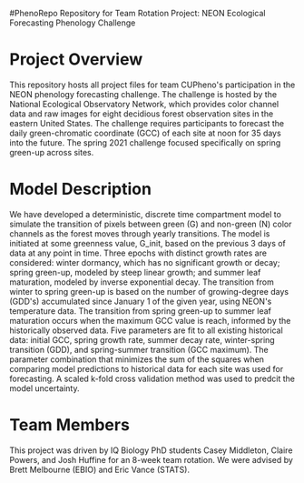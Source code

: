 #PhenoRepo
Repository for Team Rotation Project: NEON Ecological Forecasting Phenology Challenge

# Project Overview
This repository hosts all project files for team CUPheno's participation in the NEON phenology forecasting challenge. The challenge is hosted by the National Ecological Observatory Network, which provides color channel data and raw images for eight decidious forest observation sites in the eastern United States. The challenge requires participants to forecast the daily green-chromatic coordinate (GCC) of each site at noon for 35 days into the future. The spring 2021 challenge focused specifically on spring green-up across sites. 

# Model Description
We have developed a deterministic, discrete time compartment model to simulate the transition of pixels between green (G) and non-green (N) color channels as the forest moves through yearly transitions. The model is initiated at some greenness value, G_init, based on the previous 3 days of data at any point in time. Three epochs with distinct growth rates are considered: winter dormancy, which has no significant growth or decay; spring green-up, modeled by steep linear growth; and summer leaf maturation, modeled by inverse exponential decay. The transition from winter to spring green-up is based on the number of growing-degree days (GDD's) accumulated since January 1 of the given year, using NEON's temperature data. The transition from spring green-up to summer leaf maturation occurs when the maximum GCC value is reach, informed by the historically observed data. Five parameters are fit to all existing historical data: initial GCC, spring growth rate, summer decay rate, winter-spring transition (GDD), and spring-summer transition (GCC maximum). The parameter combination that minimizes the sum of the squares when comparing model predictions to historical data for each site was used for forecasting. A scaled k-fold cross validation method was used to predcit the model uncertainty. 

# Team Members
This project was driven by IQ Biology PhD students Casey Middleton, Claire Powers, and Josh Huffine for an 8-week team rotation. We were advised by Brett Melbourne (EBIO) and Eric Vance (STATS). 
